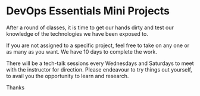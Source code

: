 # DevOps Essentials Mini Projects 

After a round of classes, it is time to get our hands dirty and test our knowledge of the technologies we have been exposed to.

If you are not assigned to a specific project, feel free to take on any one or as many as you want.  We have 10 days to complete the work.

There will be a tech-talk sessions every Wednesdays and Saturdays to meet with the instructor for direction. Please endeavour to try things out yourself, to avail you the opportunity to learn and research.

Thanks

